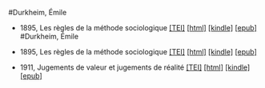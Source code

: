 #Durkheim, Émile

* 1895, Les règles de la méthode sociologique  <a class="file tei" href="https://hurlus.github.io/tei/durkheim1895_regles-methode-sociologique.xml">[TEI]</a>  <a class="file html" href="https://hurlus.github.io/durkheim/durkheim1895_regles-methode-sociologique.html">[html]</a>  <a class="file mobi" href="https://hurlus.github.io/durkheim/durkheim1895_regles-methode-sociologique.mobi">[kindle]</a>  <a class="file epub" href="https://hurlus.github.io/durkheim/durkheim1895_regles-methode-sociologique.epub">[epub]</a> 
#Durkheim, Émile

* 1895, Les règles de la méthode sociologique  <a class="file tei" href="https://hurlus.github.io/tei/durkheim1895_regles-methode-sociologique.xml">[TEI]</a>  <a class="file html" href="https://hurlus.github.io/durkheim/durkheim1895_regles-methode-sociologique.html">[html]</a>  <a class="file mobi" href="https://hurlus.github.io/durkheim/durkheim1895_regles-methode-sociologique.mobi">[kindle]</a>  <a class="file epub" href="https://hurlus.github.io/durkheim/durkheim1895_regles-methode-sociologique.epub">[epub]</a> 
* 1911, Jugements de valeur et jugements de réalité  <a class="file tei" href="https://hurlus.github.io/tei/durkheim1911_jugements-de-valeur.xml">[TEI]</a>  <a class="file html" href="https://hurlus.github.io/durkheim/durkheim1911_jugements-de-valeur.html">[html]</a>  <a class="file mobi" href="https://hurlus.github.io/durkheim/durkheim1911_jugements-de-valeur.mobi">[kindle]</a>  <a class="file epub" href="https://hurlus.github.io/durkheim/durkheim1911_jugements-de-valeur.epub">[epub]</a> 
